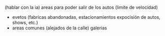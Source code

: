 (hablar con la ia)
areas para poder salir de los autos (limite de velocidad)
- evetos (fabricas abandonadas, estacionamientos
expocisión de autos, shows, etc.)
- areas comunes (alejados de la calle)
galerias
